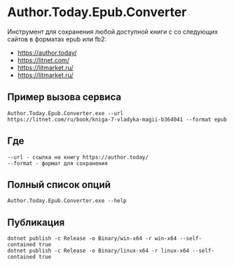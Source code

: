 # Author.Today.Epub.Converter
Инструмент для сохранения любой доступной книги с со следующих сайтов в форматах epub или fb2:
* https://author.today/
* https://litnet.com/
* https://litmarket.ru/ 
* https://litmarket.ru/

## Пример вызова сервиса
```
Author.Today.Epub.Converter.exe --url https://litnet.com/ru/book/kniga-7-vladyka-magii-b364041 --format epub
```

## Где 
```
--url - ссылка на книгу https://author.today/
--format - формат для сохранения
```

## Полный список опций 

```
Author.Today.Epub.Converter.exe --help
```

## Публикация
```
dotnet publish -c Release -o Binary/win-x64 -r win-x64 --self-contained true
dotnet publish -c Release -o Binary/linux-x64 -r linux-x64 --self-contained true
```
